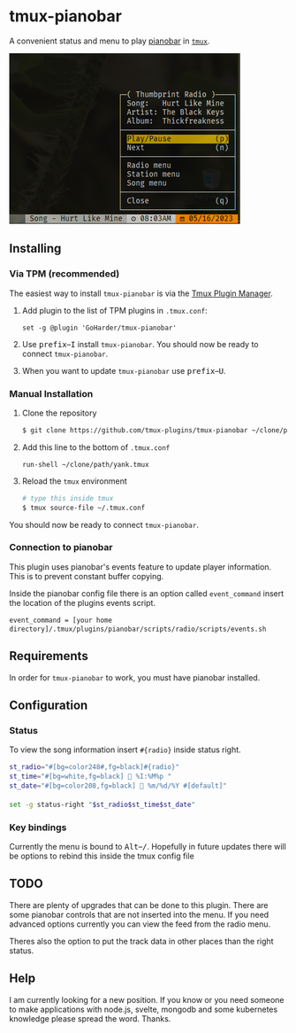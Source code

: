 # tmux-pianobar

A convenient status and menu to play [pianobar](https://github.com/PromyLOPh/pianobar) in [`tmux`](https://tmux.github.io/).

![screen shot](/docs/png/screenshot_0%20.png)

## Installing

### Via TPM (recommended)

The easiest way to install `tmux-pianobar` is via the [Tmux Plugin Manager](https://github.com/tmux-plugins/tpm).

1. Add plugin to the list of TPM plugins in `.tmux.conf`:

   ```tmux
   set -g @plugin 'GoHarder/tmux-pianobar'
   ```

2. Use <kbd>prefix</kbd>–<kbd>I</kbd> install `tmux-pianobar`. You should now
   be ready to connect `tmux-pianobar`.
3. When you want to update `tmux-pianobar` use <kbd>prefix</kbd>–<kbd>U</kbd>.

### Manual Installation

1. Clone the repository

   ```sh
   $ git clone https://github.com/tmux-plugins/tmux-pianobar ~/clone/path
   ```

2. Add this line to the bottom of `.tmux.conf`

   ```tmux
   run-shell ~/clone/path/yank.tmux
   ```

3. Reload the `tmux` environment

   ```sh
   # type this inside tmux
   $ tmux source-file ~/.tmux.conf
   ```

You should now be ready to connect `tmux-pianobar`.

### Connection to pianobar

This plugin uses pianobar's events feature to update player information. This is to prevent constant buffer copying.

Inside the pianobar config file there is an option called `event_command` insert the location of the plugins events script.

```config
event_command = [your home directory]/.tmux/plugins/pianobar/scripts/radio/scripts/events.sh
```

## Requirements

In order for `tmux-pianobar` to work, you must have pianobar installed.

## Configuration

### Status

To view the song information insert `#{radio}` inside status right.

```sh
st_radio="#[bg=color248#,fg=black]#{radio}"
st_time="#[bg=white,fg=black]  %I:%M%p "
st_date="#[bg=color208,fg=black]  %m/%d/%Y #[default]"

set -g status-right "$st_radio$st_time$st_date"
```

### Key bindings

Currently the menu is bound to <kbd>Alt</kbd>–<kbd>/</kbd>. Hopefully in future updates there will be options to rebind this inside the tmux config file

## TODO

There are plenty of upgrades that can be done to this plugin. There are some pianobar controls that are not inserted into the menu. If you need advanced options currently you can view the feed from the radio menu.

Theres also the option to put the track data in other places than the right status.

## Help

I am currently looking for a new position. If you know or you need someone to make applications with node.js, svelte, mongodb and some kubernetes knowledge please spread the word. Thanks.
